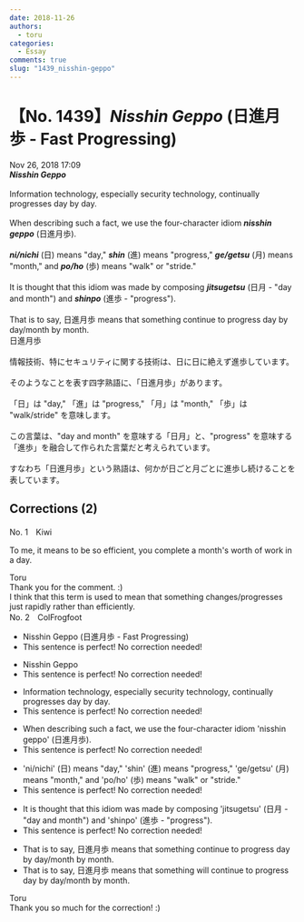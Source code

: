 ```yaml
---
date: 2018-11-26
authors:
  - toru
categories:
  - Essay
comments: true
slug: "1439_nisshin-geppo"
---
```


# 【No. 1439】<strong><em>Nisshin Geppo</strong></em> (日進月歩 - Fast Progressing)
<div class="date">Nov 26, 2018 17:09</div>
<div id="post"><div id="body_show_ori">
<strong><em>Nisshin Geppo</strong></em><br/><br/>Information technology, especially security technology, continually progresses day by day.<br/><br/>When describing such a fact, we use the four-character idiom <strong><em>nisshin geppo</em></strong> (日進月歩).<br/><br/><strong><em>ni/nichi</em></strong> (日) means "day," <strong><em>shin</em></strong> (進) means "progress," <strong><em>ge/getsu</em></strong> (月) means "month," and <strong><em>po/ho</em></strong> (歩) means "walk" or "stride."<br/><br/>It is thought that this idiom was made by composing <strong><em>jitsugetsu</em></strong> (日月 - "day and month") and <strong><em>shinpo</em></strong> (進歩 - "progress").<br/><br/>That is to say, 日進月歩 means that something continue to progress day by day/month by month.
</div></div>

<!-- more -->

<div id="post_ja"><div id="body_show_mo">
日進月歩<br/><br/>情報技術、特にセキュリティに関する技術は、日に日に絶えず進歩しています。<br/><br/>そのようなことを表す四字熟語に、「日進月歩」があります。<br/><br/>「日」は "day," 「進」は "progress," 「月」は "month," 「歩」は "walk/stride" を意味します。<br/><br/>この言葉は、"day and month" を意味する「日月」と、"progress" を意味する「進歩」を融合して作られた言葉だと考えられています。<br/><br/>すなわち「日進月歩」という熟語は、何かが日ごと月ごとに進歩し続けることを表しています。
</div></div>

## Corrections (2)
<div id="block"><div class="first_name"> No. 1　<span class="just_name">Kiwi</span></div><div id="block2">
<p class="comment_small">
 To me, it means to be so efficient, you complete a month's worth of work in a day.
</p>

</div><div class="name"><span class="just_name">Toru</span><br>
Thank you for the comment. :)<br/>I think that this term is used to mean that something changes/progresses just rapidly rather than efficiently.
</div>
</div>
<div id="block"><div class="first_name"> No. 2　<span class="just_name">ColFrogfoot</span></div><div id="block2">
<ul class="correction_field">
<li class="incorrect">Nisshin Geppo (日進月歩 - Fast Progressing)</li>
<li class="corrected perfect">This sentence is perfect! No correction needed!</li>
</ul>
<ul class="correction_field">
<li class="incorrect">Nisshin Geppo</li>
<li class="corrected perfect">This sentence is perfect! No correction needed!</li>
</ul>
<ul class="correction_field">
<li class="incorrect">Information technology, especially security technology, continually progresses day by day.</li>
<li class="corrected perfect">This sentence is perfect! No correction needed!</li>
</ul>
<ul class="correction_field">
<li class="incorrect">When describing such a fact, we use the four-character idiom 'nisshin geppo' (日進月歩).</li>
<li class="corrected perfect">This sentence is perfect! No correction needed!</li>
</ul>
<ul class="correction_field">
<li class="incorrect">'ni/nichi' (日) means "day," 'shin' (進) means "progress," 'ge/getsu' (月) means "month," and 'po/ho' (歩) means "walk" or "stride."</li>
<li class="corrected perfect">This sentence is perfect! No correction needed!</li>
</ul>
<ul class="correction_field">
<li class="incorrect">It is thought that this idiom was made by composing 'jitsugetsu' (日月 - "day and month") and 'shinpo' (進歩 - "progress").</li>
<li class="corrected perfect">This sentence is perfect! No correction needed!</li>
</ul>
<ul class="correction_field">
<li class="incorrect">That is to say, 日進月歩 means that something continue to progress day by day/month by month.</li>
<li class="corrected correct">
That is to say, 日進月歩 means that something <span class="f_red">will</span> continue to progress day by day/month by month.
</li>
</ul>
</div><div class="name"><span class="just_name">Toru</span><br>
Thank you so much for the correction! :)
</div>
</div>
